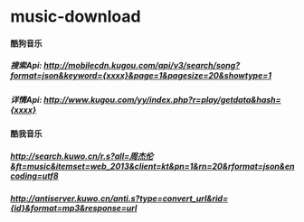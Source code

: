 # music-download
#### 酷狗音乐
##### 搜索Api: http://mobilecdn.kugou.com/api/v3/search/song?format=json&keyword={xxxx}&page=1&pagesize=20&showtype=1
##### 详情Api: http://www.kugou.com/yy/index.php?r=play/getdata&hash={xxxx}

#### 酷我音乐
##### http://search.kuwo.cn/r.s?all=周杰伦&ft=music&itemset=web_2013&client=kt&pn=1&rn=20&rformat=json&encoding=utf8
##### http://antiserver.kuwo.cn/anti.s?type=convert_url&rid={id}&format=mp3&response=url
